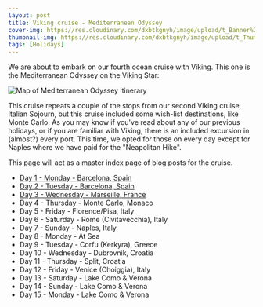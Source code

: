 ```yaml
---
layout: post
title: Viking cruise - Mediterranean Odyssey
cover-img: https://res.cloudinary.com/dxbtkgnyh/image/upload/t_Banner%2016:9/v1712048810/2024-viking-mediterranean-odyssey/PXL_20240402_085447815_spyaan.jpg
thumbnail-img: https://res.cloudinary.com/dxbtkgnyh/image/upload/t_Thumbnail/v1712048810/2024-viking-mediterranean-odyssey/PXL_20240402_085447815_spyaan.jpg
tags: [Holidays]
---
```

We are about to embark on our fourth ocean cruise with Viking. This one is the Mediterranean Odyssey on the Viking Star:

![Map of Mediterranean Odyssey itinerary](https://res.cloudinary.com/dxbtkgnyh/image/upload/v1712045133/2024-viking-mediterranean-odyssey/MEDITERRANEAN_ODYSSEY_gs24yz.png)

This cruise repeats a couple of the stops from our second Viking cruise, Italian Sojourn, but this cruise included some wish-list destinations, like Monte Carlo. As you may know if you've read about any of our previous holidays, or if you are familiar with Viking, there is an included excursion in (almost?) every port. This time, we opted for those on every day except for Naples where we have paid for the "Neapolitan Hike".

This page will act as a master index page of blog posts for the cruise.

* [Day 1 - Monday - Barcelona, Spain](/2024/04/01/day1.html)
* [Day 2 - Tuesday - Barcelona, Spain](/2024/04/02/day2.html)
* [Day 3 - Wednesday - Marseille, France](/2024/04/03/day3.html)
* Day 4 - Thursday - Monte Carlo, Monaco
* Day 5 - Friday - Florence/Pisa, Italy
* Day 6 - Saturday - Rome (Civitavecchia), Italy
* Day 7 - Sunday - Naples, Italy
* Day 8 - Monday - At Sea
* Day 9 - Tuesday - Corfu (Kerkyra), Greece
* Day 10 - Wednesday - Dubrovnik, Croatia
* Day 11 - Thursday - Split, Croatia
* Day 12 - Friday - Venice (Choiggia), Italy
* Day 13 - Saturday - Lake Como & Verona
* Day 14 - Sunday - Lake Como & Verona
* Day 15 - Monday - Lake Como & Verona


